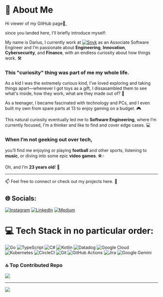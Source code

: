 # 👋 About Me

Hi viewer of my GitHub page👋,

since you landed here, I'll briefly introduce myself:

My name is Darius, I currently work at [![Snyk](https://img.shields.io/badge/Snyk-4C4A73?logo=snyk&logoColor=fff)](#) as an Associate Software Engineer and I’m passionate about **Engineering**, **Innovation**, **Cybersecurity**, and **Finance**, with an endless curiosity about how things work. 🛠️  

### This "curiosity" thing was part of me my whole life.


As a kid I was the extremely curious kind, I’ve loved exploring and taking things apart—whenever I got toys as a gift, I dissasambled them to see what's inside, how they work, what are they made out of? 🔧

As a teenager, I became fascinated with technology and PCs, and I even built my own from spare parts at 13 to enjoy gaming on a budget. 🎮 

This natural curiosity eventually led me to **Software Engineering**, where I’m currently focused, I'm a thinker and like to find and cover edge cases. 💻  



### When I’m not geeking out over tech, 
you’ll find me enjoying or playing **football** and other sports, listening to **music**, or diving into some epic **video games**. ⚽🎶  

Oh, and I’m **23 years old**! 🎉

---

📫 Feel free to connect or check out my projects here. 🚀



## 🌐 Socials:
[![Instagram](https://img.shields.io/badge/Instagram-%23E4405F.svg?logo=Instagram&logoColor=white)](https://instagram.com/dariuszdroba) [![LinkedIn](https://img.shields.io/badge/LinkedIn-%230077B5.svg?logo=linkedin&logoColor=white)](https://linkedin.com/in/darius-zdroba-065a71256) [![Medium](https://img.shields.io/badge/Medium-12100E?logo=medium&logoColor=white)](https://medium.com/@dariuszdroba) 

# 💻 Tech Stack in no particular order:
![Go](https://img.shields.io/badge/go-%2300ADD8.svg?style=for-the-badge&logo=go&logoColor=white) ![TypeScript](https://img.shields.io/badge/typescript-%23007ACC.svg?style=for-the-badge&logo=typescript&logoColor=white) ![C#](https://img.shields.io/badge/c%23-%23239120.svg?style=for-the-badge&logo=csharp&logoColor=white) ![Kotlin](https://img.shields.io/badge/kotlin-%237F52FF.svg?style=for-the-badge&logo=kotlin&logoColor=white) ![Datadog](https://img.shields.io/badge/datadog-%23632CA6.svg?style=for-the-badge&logo=datadog&logoColor=white) ![Google Cloud](https://img.shields.io/badge/GoogleCloud-%234285F4.svg?style=for-the-badge&logo=google-cloud&logoColor=white) ![Kubernetes](https://img.shields.io/badge/Kubernetes-326CE5?style=for-the-badge&logo=Kubernetes&logoColor=white) ![CircleCI](https://img.shields.io/badge/circleci-%23161616.svg?style=for-the-badge&logo=circleci&logoColor=white) ![Git](https://img.shields.io/badge/git-%23F05033.svg?style=for-the-badge&logo=git&logoColor=white) ![GitHub Actions](https://img.shields.io/badge/github%20actions-%232671E5.svg?style=for-the-badge&logo=githubactions&logoColor=white) ![Jira](https://img.shields.io/badge/jira-%230A0FFF.svg?style=for-the-badge&logo=jira&logoColor=white) ![Google Gemini](https://img.shields.io/badge/Google%20Gemini-886FBF?logo=googlegemini&logoColor=fff)



### 🔝 Top Contributed Repo
![](https://github-contributor-stats.vercel.app/api?username=DariusZdroba&limit=5&theme=dark&combine_all_yearly_contributions=true)

---
[![](https://visitcount.itsvg.in/api?id=DariusZdroba&icon=0&color=0)](https://visitcount.itsvg.in)

<!-- Proudly created with GPRM ( https://gprm.itsvg.in ) -->
